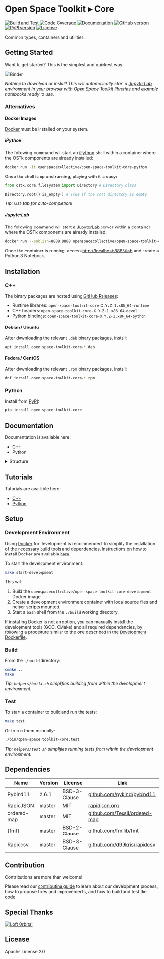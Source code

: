 # Open Space Toolkit ▸ Core

[![Build and Test](https://github.com/open-space-collective/open-space-toolkit-core/actions/workflows/build-test.yml/badge.svg?branch=master)](https://github.com/open-space-collective/open-space-toolkit-core/actions/workflows/build-test.yml)
[![Code Coverage](https://codecov.io/gh/open-space-collective/open-space-toolkit-core/branch/master/graph/badge.svg)](https://codecov.io/gh/open-space-collective/open-space-toolkit-core)
[![Documentation](https://img.shields.io/readthedocs/pip/stable.svg)](https://open-space-collective.github.io/open-space-toolkit-core)
[![GitHub version](https://badge.fury.io/gh/open-space-collective%2Fopen-space-toolkit-core.svg)](https://badge.fury.io/gh/open-space-collective%2Fopen-space-toolkit-core)
[![PyPI version](https://badge.fury.io/py/open-space-toolkit-core.svg)](https://badge.fury.io/py/open-space-toolkit-core)
[![License](https://img.shields.io/badge/License-Apache%202.0-blue.svg)](https://opensource.org/licenses/Apache-2.0)

Common types, containers and utilities.

## Getting Started

Want to get started? This is the simplest and quickest way:

[![Binder](https://mybinder.org/badge_logo.svg)](https://mybinder.org/v2/gh/open-space-collective/open-space-toolkit/master?urlpath=lab/tree/notebooks)

*Nothing to download or install! This will automatically start a [JupyterLab](https://jupyterlab.readthedocs.io/en/stable/) environment in your browser with Open Space Toolkit libraries and example notebooks ready to use.*

### Alternatives

#### Docker Images

[Docker](https://www.docker.com/) must be installed on your system.

##### iPython

The following command will start an [iPython](https://ipython.org/) shell within a container where the OSTk components are already installed:

```bash
docker run -it openspacecollective/open-space-toolkit-core-python
```

Once the shell is up and running, playing with it is easy:

```py
from ostk.core.filesystem import Directory # Directory class

Directory.root().is_empty() # True if the root directory is empty
```

*Tip: Use tab for auto-completion!*

##### JupyterLab

The following command will start a [JupyterLab](https://jupyterlab.readthedocs.io/en/stable/) server within a container where the OSTk components are already installed:

```bash
docker run --publish=8888:8888 openspacecollective/open-space-toolkit-core-jupyter
```

Once the container is running, access [http://localhost:8888/lab](http://localhost:8888/lab) and create a Python 3 Notebook.

## Installation

### C++

The binary packages are hosted using [GitHub Releases](https://github.com/open-space-collective/open-space-toolkit-core/releases):

- Runtime libraries: `open-space-toolkit-core-X.Y.Z-1.x86_64-runtime`
- C++ headers: `open-space-toolkit-core-X.Y.Z-1.x86_64-devel`
- Python bindings: `open-space-toolkit-core-X.Y.Z-1.x86_64-python`

#### Debian / Ubuntu

After downloading the relevant `.deb` binary packages, install:

```bash
apt install open-space-toolkit-core-*.deb
```

#### Fedora / CentOS

After downloading the relevant `.rpm` binary packages, install:

```bash
dnf install open-space-toolkit-core-*.rpm
```

### Python

Install from [PyPI](https://pypi.org/project/open-space-toolkit-core/):

```bash
pip install open-space-toolkit-core
```

## Documentation

Documentation is available here:

- [C++](https://open-space-collective.github.io/open-space-toolkit-core)
- [Python](./bindings/python/docs)

<details>
<summary>Structure</summary>
<p>
The library exhibits the following structure:

```txt
├── Types
│   ├── Integer
│   ├── Real
│   ├── String
│   ├── Byte
│   ├── Byte Array
│   ├── Index
│   ├── Size
│   ├── Sign
│   ├── Unique
│   ├── Shared
│   └── Weak
├── Containers
│   ├── Array
│   ├── List
│   ├── Map
│   ├── Ordered Map
│   ├── Object
│   ├── Dictionary
│   ├── Pair
│   ├── Triple
│   ├── Tuple
│   ├── Table
│   ├── Queue
│   ├── Stack
│   ├── Graph
│   └── Tree
├── File System
│   ├── Path
│   ├── File
│   ├── Directory
│   ├── Symbolic Link
│   └── Permission
├── System
│   ├── User
│   ├── Group
│   ├── CPU
│   ├── Memory
│   ├── Disk
│   └── Process
├── Logger
├── Error
│   ├── Exception
│   ├── Runtime Error
│   └── Runtime
│       ├── Undefined
│       ├── Wrong
│       └── To Be Implemented
└── Utilities
    ├── Iterators
    └── Version
```
</p>
</details>

## Tutorials

Tutorials are available here:

- [C++](./tutorials/cpp)
- [Python](./tutorials/python)

## Setup

### Development Environment

Using [Docker](https://www.docker.com) for development is recommended, to simplify the installation of the necessary build tools and dependencies.
Instructions on how to install Docker are available [here](https://docs.docker.com/install/).

To start the development environment:

```bash
make start-development
```

This will:

1. Build the `openspacecollective/open-space-toolkit-core-development` Docker image.
2. Create a development environment container with local source files and helper scripts mounted.
3. Start a `bash` shell from the `./build` working directory.

If installing Docker is not an option, you can manually install the development tools (GCC, CMake) and all required dependencies, by following a procedure similar to the one described in the [Development Dockerfile](./docker/development/Dockerfile).

### Build

From the `./build` directory:

```bash
cmake ..
make
```

*Tip: `helpers/build.sh` simplifies building from within the development environment.*

### Test

To start a container to build and run the tests:

```bash
make test
```

Or to run them manually:

```bash
./bin/open-space-toolkit-core.test
```

*Tip: `helpers/test.sh` simplifies running tests from within the development environment.*

## Dependencies

| Name        | Version | License                | Link                                                                   |
| ----------- | ------- | ---------------------- | ---------------------------------------------------------------------- |
| Pybind11    | 2.6.1   | BSD-3-Clause           | [github.com/pybind/pybind11](https://github.com/pybind/pybind11)       |
| RapidJSON   | master  | MIT                    | [rapidjson.org](http://rapidjson.org)                                  |
| ordered-map | master  | MIT                    | [github.com/Tessil/ordered-map](https://github.com/Tessil/ordered-map) |
| {fmt}       | master  | BSD-2-Clause           | [github.com/fmtlib/fmt](https://github.com/fmtlib/fmt)                 |
| Rapidcsv    | master  | BSD-3-Clause           | [github.com/d99kris/rapidcsv](https://github.com/d99kris/rapidcsv)     |

## Contribution

Contributions are more than welcome!

Please read our [contributing guide](CONTRIBUTING.md) to learn about our development process, how to propose fixes and improvements, and how to build and test the code.

## Special Thanks

[![Loft Orbital](./assets/thanks/loft_orbital.png)](https://www.loftorbital.com/)

## License

Apache License 2.0
